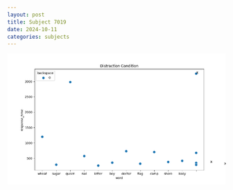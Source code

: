 ```yaml
---
layout: post
title: Subject 7019
date: 2024-10-11
categories: subjects
---
```


![](data/7019/run-8/7019_rt_acc_fuzzy_delay.png)
